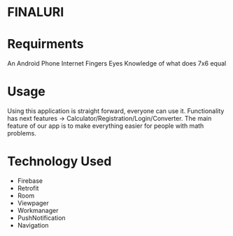 # FINALURI


# Requirments
An Android Phone
Internet
Fingers
Eyes
Knowledge of what does 7x6 equal



# Usage
Using this application is straight forward, everyone can use it. Functionality has next features -> Calculator/Registration/Login/Converter. The main feature of our app is to make everything easier for people with math problems.


# Technology Used
- Firebase
- Retrofit
- Room
- Viewpager
- Workmanager
- PushNotification
- Navigation
